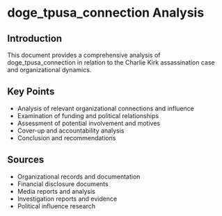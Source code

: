 # doge_tpusa_connection Analysis

## Introduction

This document provides a comprehensive analysis of doge_tpusa_connection in relation to the Charlie Kirk assassination case and organizational dynamics.

## Key Points

- Analysis of relevant organizational connections and influence
- Examination of funding and political relationships
- Assessment of potential involvement and motives
- Cover-up and accountability analysis
- Conclusion and recommendations

## Sources
- Organizational records and documentation
- Financial disclosure documents
- Media reports and analysis
- Investigation reports and evidence
- Political influence research
